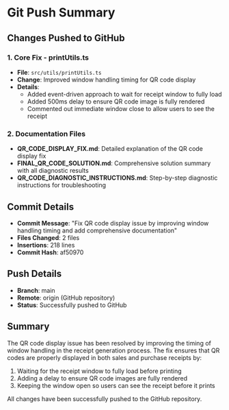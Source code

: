 # Git Push Summary

## Changes Pushed to GitHub

### 1. Core Fix - printUtils.ts
- **File**: `src/utils/printUtils.ts`
- **Change**: Improved window handling timing for QR code display
- **Details**: 
  - Added event-driven approach to wait for receipt window to fully load
  - Added 500ms delay to ensure QR code image is fully rendered
  - Commented out immediate window close to allow users to see the receipt

### 2. Documentation Files
- **QR_CODE_DISPLAY_FIX.md**: Detailed explanation of the QR code display fix
- **FINAL_QR_CODE_SOLUTION.md**: Comprehensive solution summary with all diagnostic results
- **QR_CODE_DIAGNOSTIC_INSTRUCTIONS.md**: Step-by-step diagnostic instructions for troubleshooting

## Commit Details
- **Commit Message**: "Fix QR code display issue by improving window handling timing and add comprehensive documentation"
- **Files Changed**: 2 files
- **Insertions**: 218 lines
- **Commit Hash**: af50970

## Push Details
- **Branch**: main
- **Remote**: origin (GitHub repository)
- **Status**: Successfully pushed to GitHub

## Summary
The QR code display issue has been resolved by improving the timing of window handling in the receipt generation process. The fix ensures that QR codes are properly displayed in both sales and purchase receipts by:
1. Waiting for the receipt window to fully load before printing
2. Adding a delay to ensure QR code images are fully rendered
3. Keeping the window open so users can see the receipt before it prints

All changes have been successfully pushed to the GitHub repository.